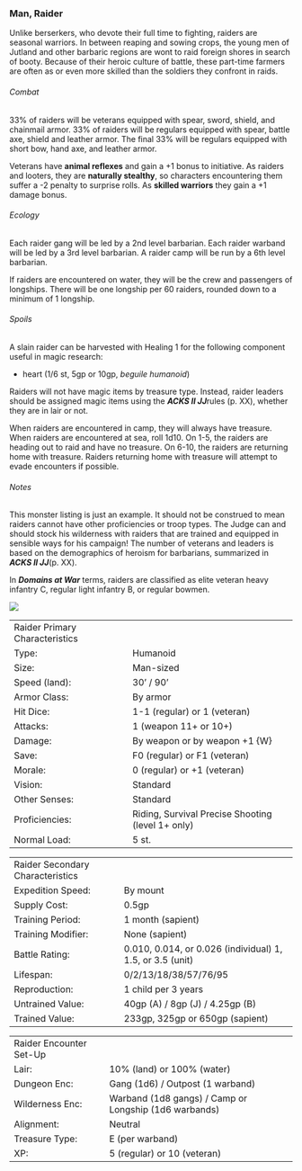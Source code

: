 ### Man, Raider

Unlike berserkers, who devote their full time to fighting, raiders are seasonal warriors. In between reaping and sowing crops, the young men of Jutland and other barbaric regions are wont to raid foreign shores in search of booty. Because of their heroic culture of battle, these part-time farmers are often as or even more skilled than the soldiers they confront in raids.

###### Combat

33% of raiders will be veterans equipped with spear, sword, shield, and chainmail armor. 33% of raiders will be regulars equipped with spear, battle axe, shield and leather armor. The final 33% will be regulars equipped with short bow, hand axe, and leather armor.

Veterans have **animal reflexes** and gain a +1 bonus to initiative. As raiders and looters, they are **naturally stealthy**, so characters encountering them suffer a -2 penalty to surprise rolls. As **skilled warriors** they gain a +1 damage bonus.

###### Ecology

Each raider gang will be led by a 2nd level barbarian. Each raider warband will be led by a 3rd level barbarian. A raider camp will be run by a 6th level barbarian.

If raiders are encountered on water, they will be the crew and passengers of longships. There will be one longship per 60 raiders, rounded down to a minimum of 1 longship.

###### Spoils

A slain raider can be harvested with Healing 1 for the following component useful in magic research:

* heart (1/6 st, 5gp or 10gp, *beguile humanoid*)

Raiders will not have magic items by treasure type. Instead, raider leaders should be assigned magic items using the ***ACKS II JJ***rules (p. XX), whether they are in lair or not.

When raiders are encountered in camp, they will always have treasure. When raiders are encountered at sea, roll 1d10. On 1-5, the raiders are heading out to raid and have no treasure. On 6-10, the raiders are returning home with treasure. Raiders returning home with treasure will attempt to evade encounters if possible.

###### Notes

This monster listing is just an example. It should not be construed to mean raiders cannot have other proficiencies or troop types. The Judge can and should stock his wilderness with raiders that are trained and equipped in sensible ways for his campaign! The number of veterans and leaders is based on the demographics of heroism for barbarians, summarized in ***ACKS II JJ***(p. XX).

In ***Domains at War*** terms, raiders are classified as elite veteran heavy infantry C, regular light infantry B, or regular bowmen.

![](data:image/png;base64...)

|  |  |
| --- | --- |
| Raider Primary Characteristics | |
| Type: | Humanoid |
| Size: | Man-sized |
| Speed (land): | 30’ / 90’ |
| Armor Class: | By armor |
| Hit Dice: | 1-1 (regular) or 1 (veteran) |
| Attacks: | 1 (weapon 11+ or 10+) |
| Damage: | By weapon or by weapon +1 {W} |
| Save: | F0 (regular) or F1 (veteran) |
| Morale: | 0 (regular) or +1 (veteran) |
| Vision: | Standard |
| Other Senses: | Standard |
| Proficiencies: | Riding, Survival  Precise Shooting (level 1+ only) |
| Normal Load: | 5 st. |

|  |  |
| --- | --- |
| Raider Secondary Characteristics | |
| Expedition Speed: | By mount |
| Supply Cost: | 0.5gp |
| Training Period: | 1 month (sapient) |
| Training Modifier: | None (sapient) |
| Battle Rating: | 0.010, 0.014, or 0.026 (individual) 1, 1.5, or 3.5 (unit) |
| Lifespan: | 0/2/13/18/38/57/76/95 |
| Reproduction: | 1 child per 3 years |
| Untrained Value: | 40gp (A) / 8gp (J) / 4.25gp (B) |
| Trained Value: | 233gp, 325gp or 650gp (sapient) |

|  |  |
| --- | --- |
| Raider Encounter Set-Up | |
| Lair: | 10% (land) or 100% (water) |
| Dungeon Enc: | Gang (1d6) / Outpost (1 warband) |
| Wilderness Enc: | Warband (1d8 gangs) /  Camp or Longship (1d6 warbands) |
| Alignment: | Neutral |
| Treasure Type: | E (per warband) |
| XP: | 5 (regular) or 10 (veteran) |
